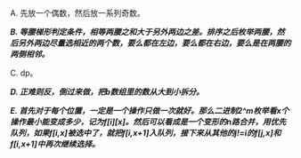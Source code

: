 A. 先放一个偶数，然后放一系列奇数。

***B. 等腰梯形判定条件，相等两腰之和大于另外两边之差。排序之后枚举两腰，然后另外两边尽量选相近的两个数，要么都在左边，要么都在右边，要么是在两腰的两侧相邻。***

C. dp。

***D. 正难则反，倒过来做，把b数组里的数从大到小拆分。***

***E. 首先对于每个位置，一定是一个操作只做一次就好。那么二进制2^m枚举看x个操作最小能变成多少，记为f[i][x]。然后可以看成是一个变形的n路合并，用优先队列，如果f[i,x]被选中了，就把f[i,x+1]入队列，接下来从其他的j!=i的f[j,x]和f[i,x+1]中再次继续选择。***
